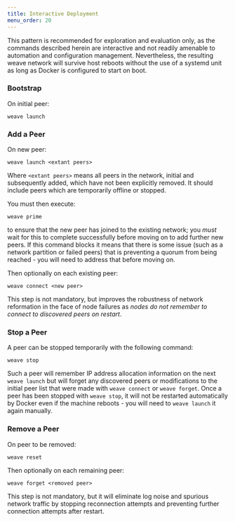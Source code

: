 ```yaml
---
title: Interactive Deployment
menu_order: 20
---
```


This pattern is recommended for exploration and evaluation only, as
the commands described herein are interactive and not readily amenable
to automation and configuration management. Nevertheless, the
resulting weave network will survive host reboots without the use of a
systemd unit as long as Docker is configured to start on boot.

### Bootstrap

On initial peer:

    weave launch

### Add a Peer

On new peer:

    weave launch <extant peers>

Where `<extant peers>` means all peers in the network, initial and
subsequently added, which have not been explicitly removed. It should
include peers which are temporarily offline or stopped.

You must then execute:

    weave prime

to ensure that the new peer has joined to the existing network; you
_must_ wait for this to complete successfully before moving on to add
further new peers. If this command blocks it means that there is some
issue (such as a network partition or failed peers) that is preventing
a quorum from being reached - you will need to address that before
moving on.

Then optionally on each existing peer:

    weave connect <new peer>

This step is not mandatory, but improves the robustness of network
reformation in the face of node failures as _nodes do not remember to
connect to discovered peers on restart_.

### Stop a Peer

A peer can be stopped temporarily with the following command:

    weave stop

Such a peer will remember IP address allocation information on the
next `weave launch` but will forget any discovered peers or
modifications to the initial peer list that were made with `weave
connect` or `weave forget`. Once a peer has been stopped with `weave
stop`, it will not be restarted automatically by Docker even if the
machine reboots - you will need to `weave launch` it again manually.

### Remove a Peer

On peer to be removed:

    weave reset

Then optionally on each remaining peer:

    weave forget <removed peer>

This step is not mandatory, but it will eliminate log noise and
spurious network traffic by stopping reconnection attempts and
preventing further connection attempts after restart.
